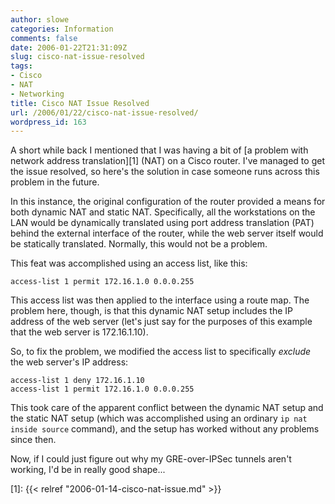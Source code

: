 ```yaml
---
author: slowe
categories: Information
comments: false
date: 2006-01-22T21:31:09Z
slug: cisco-nat-issue-resolved
tags:
- Cisco
- NAT
- Networking
title: Cisco NAT Issue Resolved
url: /2006/01/22/cisco-nat-issue-resolved/
wordpress_id: 163
---
```


A short while back I mentioned that I was having a bit of [a problem with network address translation][1] (NAT) on a Cisco router. I've managed to get the issue resolved, so here's the solution in case someone runs across this problem in the future.

In this instance, the original configuration of the router provided a means for both dynamic NAT and static NAT. Specifically, all the workstations on the LAN would be dynamically translated using port address translation (PAT) behind the external interface of the router, while the web server itself would be statically translated. Normally, this would not be a problem.

This feat was accomplished using an access list, like this:

```text
access-list 1 permit 172.16.1.0 0.0.0.255
```

This access list was then applied to the interface using a route map. The problem here, though, is that this dynamic NAT setup includes the IP address of the web server (let's just say for the purposes of this example that the web server is 172.16.1.10).

So, to fix the problem, we modified the access list to specifically _exclude_ the web server's IP address:

```text
access-list 1 deny 172.16.1.10
access-list 1 permit 172.16.1.0 0.0.0.255
```

This took care of the apparent conflict between the dynamic NAT setup and the static NAT setup (which was accomplished using an ordinary `ip nat inside source` command), and the setup has worked without any problems since then.

Now, if I could just figure out why my GRE-over-IPSec tunnels aren't working, I'd be in really good shape...

[1]: {{< relref "2006-01-14-cisco-nat-issue.md" >}}
